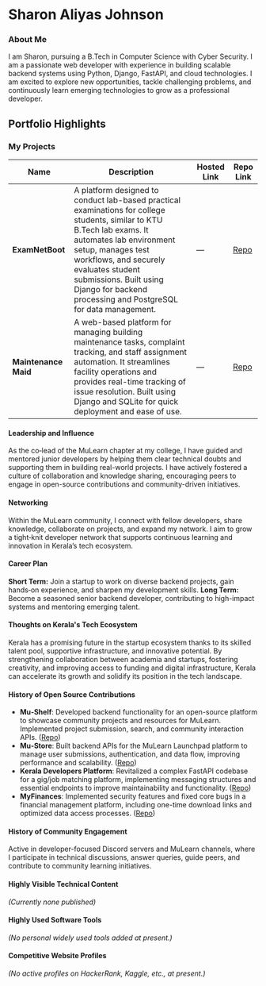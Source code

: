 # Sharon Aliyas Johnson

### About Me

I am Sharon, pursuing a B.Tech in Computer Science with Cyber Security. I am a passionate web developer with experience in building scalable backend systems using Python, Django, FastAPI, and cloud technologies. I am excited to explore new opportunities, tackle challenging problems, and continuously learn emerging technologies to grow as a professional developer.

## Portfolio Highlights

### My Projects

| Name                 | Description                                                                                                                                                                                                                                                                                                  | Hosted Link | Repo Link                                                    |
| -------------------- | ------------------------------------------------------------------------------------------------------------------------------------------------------------------------------------------------------------------------------------------------------------------------------------------------------------ | ----------- | ------------------------------------------------------------ |
| **ExamNetBoot**      | A platform designed to conduct lab-based practical examinations for college students, similar to KTU B.Tech lab exams. It automates lab environment setup, manages test workflows, and securely evaluates student submissions. Built using Django for backend processing and PostgreSQL for data management. | —           | [Repo](https://github.com/SharonAliyas5573/ExamNetBoot)      |
| **Maintenance Maid** | A web-based platform for managing building maintenance tasks, complaint tracking, and staff assignment automation. It streamlines facility operations and provides real-time tracking of issue resolution. Built using Django and SQLite for quick deployment and ease of use.                               | —           | [Repo](https://github.com/SharonAliyas5573/maintenance-maid) |

#### Leadership and Influence

As the co‑lead of the MuLearn chapter at my college, I have guided and mentored junior developers by helping them clear technical doubts and supporting them in building real-world projects. I have actively fostered a culture of collaboration and knowledge sharing, encouraging peers to engage in open-source contributions and community-driven initiatives.

#### Networking

Within the MuLearn community, I connect with fellow developers, share knowledge, collaborate on projects, and expand my network. I aim to grow a tight‑knit developer network that supports continuous learning and innovation in Kerala’s tech ecosystem.

#### Career Plan

**Short Term:** Join a startup to work on diverse backend projects, gain hands‑on experience, and sharpen my development skills.
**Long Term:** Become a seasoned senior backend developer, contributing to high-impact systems and mentoring emerging talent.

#### Thoughts on Kerala's Tech Ecosystem

Kerala has a promising future in the startup ecosystem thanks to its skilled talent pool, supportive infrastructure, and innovative potential. By strengthening collaboration between academia and startups, fostering creativity, and improving access to funding and digital infrastructure, Kerala can accelerate its growth and solidify its position in the tech landscape.

#### History of Open Source Contributions

* **Mu‑Shelf**: Developed backend functionality for an open-source platform to showcase community projects and resources for MuLearn. Implemented project submission, search, and community interaction APIs. ([Repo](https://github.com/gtech-mulearn/mu-shelf))
* **Mu‑Store**: Built backend APIs for the MuLearn Launchpad platform to manage user submissions, authentication, and data flow, improving performance and scalability. ([Repo](https://github.com/gtech-mulearn/mu-store))
* **Kerala Developers Platform**: Revitalized a complex FastAPI codebase for a gig/job matching platform, implementing messaging structures and essential endpoints to improve maintainability and functionality. ([Repo](https://github.com/Kerala-Developers/developers_of_kerala_backend))
* **MyFinances**: Implemented security features and fixed core bugs in a financial management platform, including one-time download links and optimized data access processes. ([Repo](https://github.com/TreyWW/MyFinances))

#### History of Community Engagement

Active in developer-focused Discord servers and MuLearn channels, where I participate in technical discussions, answer queries, guide peers, and contribute to community learning initiatives.

#### Highly Visible Technical Content

*(Currently none published)*

#### Highly Used Software Tools

*(No personal widely used tools added at present.)*

#### Competitive Website Profiles

*(No active profiles on HackerRank, Kaggle, etc., at present.)*
